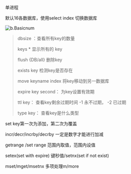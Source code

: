单进程

默认16各数据库，使用select index 切换数据库

![b.Basicnum](D:\Boke\Databases\Nosql\Redis\Basic\b.Basicnum.png)

> dbsize ：查看所有key的数量
>
> keys *  显示所有的 key
>
> flush {DB/all} 删除key
>
> exists key 检测key是否存在
>
> move keyname index  将key移动到另一数据库
>
> expire key second： 为key设置有效期
>
> ttl key： 查看key剩余过期时间 -1 永不过期， -2 已过期
>
> type key： 查看key是什么类型

set key第一次为添加，第二次为覆盖

incr/decr/incrby/decrby 一定是数字才能进行加减

getrange /set range 范围内取值，范围内设值

setex(set with expire) 键秒值/setnx(set if not exist)

mset/mget/msetnx 多项处理m/more